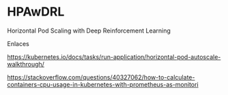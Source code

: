 # HPAwDRL
Horizontal Pod Scaling with Deep Reinforcement Learning

Enlaces

https://kubernetes.io/docs/tasks/run-application/horizontal-pod-autoscale-walkthrough/

https://stackoverflow.com/questions/40327062/how-to-calculate-containers-cpu-usage-in-kubernetes-with-prometheus-as-monitori
